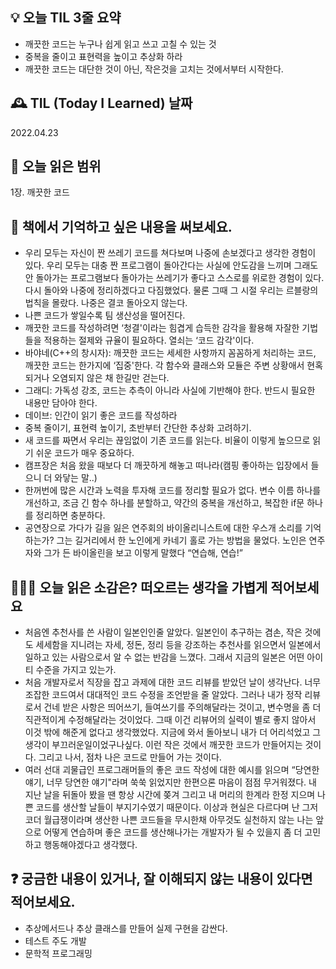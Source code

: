 ## 💡 오늘 TIL 3줄 요약

- 깨끗한 코드는 누구나 쉽게 읽고 쓰고 고칠 수 있는 것
- 중복을 줄이고 표현력을 높이고 추상화 하라
- 깨끗한 코드는 대단한 것이 아닌, 작은것을 고치는 것에서부터 시작한다.

## 🕰️ TIL (Today I Learned) 날짜

2022.04.23

## 📖 오늘 읽은 범위

1장. 깨끗한 코드

## 📌 책에서 기억하고 싶은 내용을 써보세요.

- 우리 모두는 자신이 짠 쓰레기 코드를 쳐다보며 나중에 손보겠다고 생각한 경험이 있다. 우리 모두는 대충 짠 프로그램이 돌아간다는 사실에 안도감을 느끼며 그래도 안 돌아가는 프로그램보다 돌아가는 쓰레기가 좋다고 스스로를 위로한 경험이 있다. 다시 돌아와 나중에 정리하겠다고 다짐했었다. 물론 그때 그 시절 우리는 르블랑의 법칙을 몰랐다. 나중은 결코 돌아오지 않는다.
- 나쁜 코드가 쌓일수록 팀 생산성을 떨어진다.
- 깨끗한 코드를 작성하려면 ‘청결'이라는 힘겹게 습득한 감각을 활용해 자잘한 기법들을 적용하는 절제와 규율이 필요하다. 열쇠는 ‘코드 감각'이다.
- 바야네(C++의 창시자): 깨끗한 코드는 세세한 사항까지 꼼꼼하게 처리하는 코드, 깨끗한 코드는 한가지에 ‘집중'한다. 각 함수와 클래스와 모듈은 주변 상황애서 현혹되거나 오염되지 않은 채 한길만 걷는다.
- 그래디: 가독성 강조, 코드는 추측이 아니라 사실에 기반해야 한다. 반드시 필요한 내용만 담아야 한다.
- 데이브: 인간이 읽기 좋은 코드를 작성하라
- 중복 줄이기, 표현력 높이기, 초반부터 간단한 추상화 고려하기.
- 새 코드를 짜면서 우리는 끊임없이 기존 코드를 읽는다.  비율이 이렇게 높으므로 읽기 쉬운 코드가 매우 중요하다.
- 캠프장은 처음 왔을 때보다 더 깨끗하게 해놓고 떠나라(캠핑 좋아하는 입장에서 들으니 더 와닿는 말..)
- 한꺼번에 많은 시간과 노력을 투자해 코드를 정리할 필요가 없다. 변수 이름 하나를 개선하고, 조금 긴 함수 하나를 분할하고, 약간의 중복을 개선하고, 복잡한 if문 하나를 정리하면 충분하다.
- 공연장으로 가다가 길을 잃은 연주회의 바이올리니스트에 대한 우스개 소리를 기억하는가? 그는 길거리에서 한 노인에게 카네기 홀로 가는 방법을 물었다. 노인은 연주자와 그가 든 바이올린을 보고 이렇게 말했다 “연습해, 연습!”

## 👩🏻‍💻 오늘 읽은 소감은? 떠오르는 생각을 가볍게 적어보세요


- 처음엔 추천사를 쓴 사람이 일본인인줄 알았다. 일본인이 추구하는 겸손, 작은 것에도 세세함을 지니려는 자세, 정돈, 정리 등을 강조하는 추천사를 읽으면서 일본에서 일하고 있는 사람으로서 알 수 없는 반감을 느꼈다. 그래서 지금의 일본은 어떤 아이티 수준을 가지고 있는가.
- 처음 개발자로서 직장을 잡고 과제에 대한 코드 리뷰를 받았던 날이 생각난다. 너무 조잡한 코드여서 대대적인 코드 수정을 조언받을 줄 알았다. 그러나 내가 정작 리뷰로서 건네 받은 사항은 띄어쓰기, 들여쓰기를 주의해달라는 것이고, 변수명을 좀 더 직관적이게 수정해달라는 것이었다. 그때 이건 리뷰어의 실력이 별로 좋지 않아서 이것 밖에 해준게 없다고 생각했었다. 지금에 와서 돌아보니 내가 더 어리석었고 그 생각이 부끄러운일이었구나싶다. 이런 작은 것에서 깨끗한 코드가 만들어지는 것이다. 그리고 나서, 점차 나은 코드로 만들어 가는 것이다.
- 여러 선대 괴물급인 프로그래머들의 좋은 코드 작성에 대한 예시를 읽으며 “당연한 얘기, 너무 당연한 얘기"라며 쑥쑥 읽었지만 한편으론 마음이 점점 무거워졌다. 내 지난 날을 뒤돌아 봤을 땐 항상 시간에 쫒겨 그리고 내 머리의 한계라 한정 지으며 나쁜 코드를 생산할 날들이 부지기수였기 때문이다. 이상과 현실은 다르다며 난 그저 코더 월급쟁이라며 생산한 나쁜 코드들을 무시한채 아무것도 실천하지 않는 나는 앞으로 어떻게 연습하며 좋은 코드를 생산해나가는 개발자가 될 수 있을지 좀 더 고민하고 행동해야겠다고 생각했다.

## ❓ 궁금한 내용이 있거나, 잘 이해되지 않는 내용이 있다면 적어보세요.

- 추상메서드나 추상 클래스를 만들어 실제 구현을 감싼다.
- 테스트 주도 개발
- 문학적 프로그래밍
